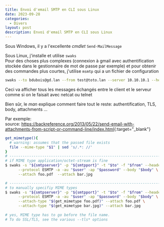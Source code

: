 ```yaml
---
title: Envoi d'email SMTP en CLI sous Linux
date: 2023-09-28
categories: 
  - Divers
layout: post
description: Envoi d'email SMTP en CLI sous Linux
---
```


Sous Windows, il y a l'excellente *cmdlet* `Send-MailMessage`

Sous Linux, j'installe et utilise `swaks`  
Pour des choses plus complexes (connexion à gmail avec authentification stockée dans le gestionnaire de mot de passe par exemple) et pour obtenir des commandes plus courtes, j'utilise `msmtp` qui a un fichier de configuration
```sh
swaks --to bdubois@gd.lan --from test@toto.lan --server 10.10.10.1 --header 'Subject: test'
```
Ceci va afficher tous les messages échangés entre le client et le serveur comme si on le faisait avec netcat ou telnet

Bien sûr, le *man* explique comment faire tout le reste: authentification, TLS, body, attachments ...

Par exemple:  
source: <https://backreference.org/2013/05/22/send-email-with-attachments-from-script-or-command-line/index.html>{:target="_blank"}
```sh
get_mimetype(){
  # warning: assumes that the passed file exists
  file --mime-type "$1" | sed 's/.*: //' 
}
# ---------------------------------------------------------------------------------------------------
# if MIME type application/octet-stream is fine
$ swaks -s "${smtpserver}" -p "${smtpport}" -t "$to" -f "$from" --header "Subject: $subject" -S \
      --protocol ESMTP -a -au "$user" -ap "$password" --body "$body" \
      --attach foo.pdf  --attach bar.jpg

# ---------------------------------------------------------------------------------------------------
# to manually specifiy MIME types
$ swaks -s "${smtpserver}" -p "${smtpport}" -t "$to" -f "$from" --header "Subject: $subject" -S \
      --protocol ESMTP -a -au "$user" -ap "$password" --body "$body" \
      --attach-type "$(get_mimetype foo.pdf)" --attach foo.pdf \
      --attach-type "$(get_mimetype bar.jpg)" --attach bar.jpg
 
# yes, MIME type has to go before the file name.
# To do SSL/TLS, see the various --tls* options
```
